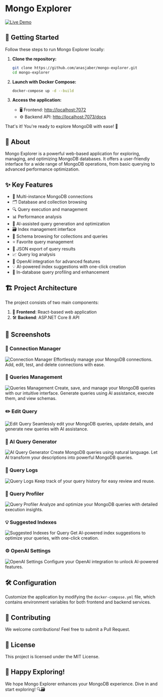 # Mongo Explorer

[![Live Demo](https://img.shields.io/badge/Live-Demo-brightgreen)](https://mongo-explorer.onrender.com/)

## 🚀 Getting Started

Follow these steps to run Mongo Explorer locally:

1. **Clone the repository:**
   ```bash
   git clone https://github.com/anasjaber/mongo-explorer.git
   cd mongo-explorer
   ```

2. **Launch with Docker Compose:**
   ```bash
   docker-compose up -d --build
   ```

3. **Access the application:**
   - 🖥️ Frontend: [http://localhost:7072](http://localhost:7072)
   - ⚙️ Backend API: [http://localhost:7073/docs](http://localhost:7073/docs)

That's it! You're ready to explore MongoDB with ease! 🎉

## 🌟 About

Mongo Explorer is a powerful web-based application for exploring, managing, and optimizing MongoDB databases. It offers a user-friendly interface for a wide range of MongoDB operations, from basic querying to advanced performance optimization.

## ✨ Key Features

- 🔌 Multi-instance MongoDB connections
- 🗂️ Database and collection browsing
- 🔍 Query execution and management
- 📊 Performance analysis
- 🤖 AI-assisted query generation and optimization
- 🗃️ Index management interface
- 📝 Schema browsing for collections and queries
- ⭐ Favorite query management
- 💾 JSON export of query results
- 📈 Query log analysis
- 🧠 OpenAI integration for advanced features
- 💡 AI-powered index suggestions with one-click creation
- 🔬 In-database query profiling and enhancement

## 🏗️ Project Architecture

The project consists of two main components:

1. 🎨 **Frontend**: React-based web application
2. 🛠️ **Backend**: ASP.NET Core 8 API

## 📸 Screenshots

### 🔗 Connection Manager
![Connection Manager](https://github.com/anasjaber/mongo-explorer/blob/main/screenshots/connection-manager.png)
Effortlessly manage your MongoDB connections. Add, edit, test, and delete connections with ease.

### 📝 Queries Management
![Queries Management](https://github.com/anasjaber/mongo-explorer/blob/main/screenshots/queries.png)
Create, save, and manage your MongoDB queries with our intuitive interface. Generate queries using AI assistance, execute them, and view schemas.

### ✏️ Edit Query
![Edit Query](https://github.com/anasjaber/mongo-explorer/blob/main/screenshots/edit-query.png)
Seamlessly edit your MongoDB queries, update details, and generate new queries with AI assistance.

### 🤖 AI Query Generator
![AI Query Generator](https://github.com/anasjaber/mongo-explorer/blob/main/screenshots/ai-query-generator.png)
Create MongoDB queries using natural language. Let AI transform your descriptions into powerful MongoDB queries.

### 📜 Query Logs
![Query Logs](https://github.com/anasjaber/mongo-explorer/blob/main/screenshots/query-logs.png)
Keep track of your query history for easy review and reuse.

### 🔬 Query Profiler
![Query Profiler](https://github.com/anasjaber/mongo-explorer/blob/main/screenshots/query-profiler.png)
Analyze and optimize your MongoDB queries with detailed execution insights.

### 💡 Suggested Indexes
![Suggested Indexes for Query](https://github.com/anasjaber/mongo-explorer/blob/main/screenshots/suggested-indexes.png)
Get AI-powered index suggestions to optimize your queries, with one-click creation.

### ⚙️ OpenAI Settings
![OpenAI Settings](https://github.com/anasjaber/mongo-explorer/blob/main/screenshots/openai-settings.png)
Configure your OpenAI integration to unlock AI-powered features.

## 🛠️ Configuration

Customize the application by modifying the `docker-compose.yml` file, which contains environment variables for both frontend and backend services.

## 🤝 Contributing

We welcome contributions! Feel free to submit a Pull Request.

## 📜 License

This project is licensed under the MIT License.

## 🎉 Happy Exploring!

We hope Mongo Explorer enhances your MongoDB experience. Dive in and start exploring! 🔍🗃️
